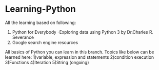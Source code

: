 # Learning-Python

All the learning based on following:
1) Python for Everybody -Exploring data using Python 3 by Dr.Charles R. Severance
2) Google search engine resources


All basics of Python you can learn in this branch.
Topics like below can be learned here:
1)variable, expression and statements
2)condition execution
3)Functions
4)Iteration
5)String (ongoing)
